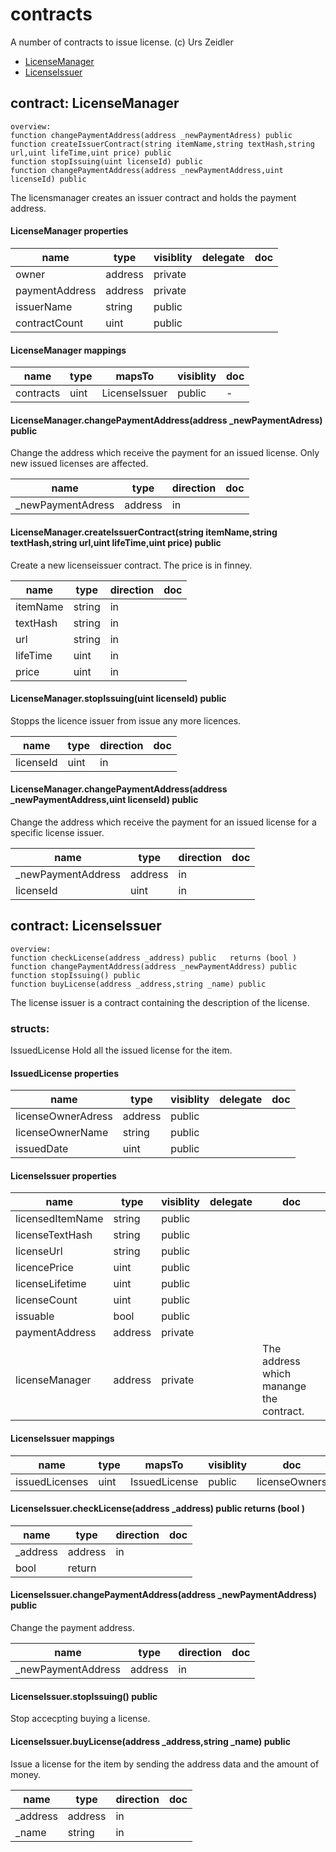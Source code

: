 # contracts

A number of contracts to issue license.
(c) Urs Zeidler


* [LicenseManager](#contract-licensemanager)
* [LicenseIssuer](#contract-licenseissuer)

## contract: LicenseManager

    overview:
	function changePaymentAddress(address _newPaymentAdress) public  
	function createIssuerContract(string itemName,string textHash,string url,uint lifeTime,uint price) public  
	function stopIssuing(uint licenseId) public  
	function changePaymentAddress(address _newPaymentAddress,uint licenseId) public  



The licensmanager creates an issuer contract and holds the payment address.




#### LicenseManager properties

name|type|visiblity|delegate|doc
----|----|----|----|----
owner|address|private||
paymentAddress|address|private||
issuerName|string|public||
contractCount|uint|public||

#### LicenseManager mappings

name|type|mapsTo|visiblity|doc
----|----|----|----|----
contracts|uint|LicenseIssuer|public|-

#### LicenseManager.changePaymentAddress(address _newPaymentAdress) public  

Change the address which receive the payment for an issued license. Only new issued licenses are affected.


name|type|direction|doc
----|----|----|----
_newPaymentAdress|address|in|

#### LicenseManager.createIssuerContract(string itemName,string textHash,string url,uint lifeTime,uint price) public  

Create a new licenseissuer contract.
The price is in finney.


name|type|direction|doc
----|----|----|----
itemName|string|in|
textHash|string|in|
url|string|in|
lifeTime|uint|in|
price|uint|in|

#### LicenseManager.stopIssuing(uint licenseId) public  

Stopps the licence issuer from issue any more licences.


name|type|direction|doc
----|----|----|----
licenseId|uint|in|

#### LicenseManager.changePaymentAddress(address _newPaymentAddress,uint licenseId) public  

Change the address which receive the payment for an issued license for a specific license issuer. 


name|type|direction|doc
----|----|----|----
_newPaymentAddress|address|in|
licenseId|uint|in|


## contract: LicenseIssuer

    overview:
	function checkLicense(address _address) public   returns (bool )
	function changePaymentAddress(address _newPaymentAddress) public  
	function stopIssuing() public  
	function buyLicense(address _address,string _name) public  



The license issuer is a contract containing the description of the license.



### structs:

IssuedLicense
Hold all the issued license for the item.



#### IssuedLicense properties

name|type|visiblity|delegate|doc
----|----|----|----|----
licenseOwnerAdress|address|public||
licenseOwnerName|string|public||
issuedDate|uint|public||



#### LicenseIssuer properties

name|type|visiblity|delegate|doc
----|----|----|----|----
licensedItemName|string|public||
licenseTextHash|string|public||
licenseUrl|string|public||
licencePrice|uint|public||
licenseLifetime|uint|public||
licenseCount|uint|public||
issuable|bool|public||
paymentAddress|address|private||
licenseManager|address|private||The address which manange the contract.

#### LicenseIssuer mappings

name|type|mapsTo|visiblity|doc
----|----|----|----|----
issuedLicenses|uint|IssuedLicense|public|licenseOwners|address|IssuedLicense|public|-

#### LicenseIssuer.checkLicense(address _address) public   returns (bool )


name|type|direction|doc
----|----|----|----
_address|address|in|
|bool|return|

#### LicenseIssuer.changePaymentAddress(address _newPaymentAddress) public  

Change the payment address.


name|type|direction|doc
----|----|----|----
_newPaymentAddress|address|in|

#### LicenseIssuer.stopIssuing() public  

Stop accecpting buying a license.



#### LicenseIssuer.buyLicense(address _address,string _name) public  

Issue a license for the item by sending the address data and the amount of money.


name|type|direction|doc
----|----|----|----
_address|address|in|
_name|string|in|


